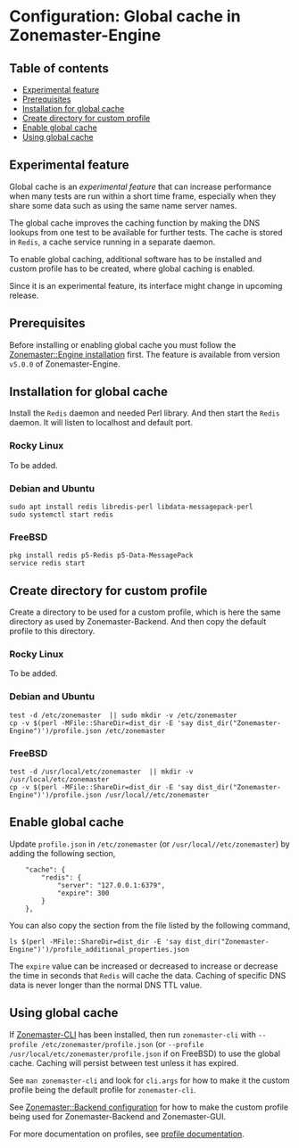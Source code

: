 # Configuration: Global cache in Zonemaster-Engine

## Table of contents

* [Experimental feature](#experimental-feature)
* [Prerequisites](#prerequisites)
* [Installation for global cache](#installation-for-global-cache)
* [Create directory for custom profile](#create-directory-for-custom-profile)
* [Enable global cache](#enable-global-cache)
* [Using global cache](#using-global-cache)


## Experimental feature
Global cache is an *experimental feature* that can increase performance when many
tests are run within a short time frame, especially when they share some data
such as using the same name server names.

The global cache improves the caching function by  making the DNS lookups from
one test to be available for further tests. The cache is stored in `Redis`, a
cache service running in a separate daemon.

To enable global caching, additional software has to be installed and custom
profile has to be created, where global caching is enabled.

Since it is an experimental feature, its interface might change in upcoming
release.


## Prerequisites

Before installing or enabling global cache you must follow the
[Zonemaster::Engine installation] first. The feature is available from version
`v5.0.0` of Zonemaster-Engine.


## Installation for global cache

Install the `Redis` daemon and needed Perl library. And then start the `Redis`
daemon. It will listen to localhost and default port.

### Rocky Linux

To be added.

### Debian and Ubuntu
```
sudo apt install redis libredis-perl libdata-messagepack-perl
sudo systemctl start redis
```

### FreeBSD
```
pkg install redis p5-Redis p5-Data-MessagePack
service redis start
```

## Create directory for custom profile

Create a directory to be used for a custom profile, which is here the same
directory as used by Zonemaster-Backend. And then copy the default profile
to this directory.

### Rocky Linux

To be added.

### Debian and Ubuntu
```
test -d /etc/zonemaster  || sudo mkdir -v /etc/zonemaster
cp -v $(perl -MFile::ShareDir=dist_dir -E 'say dist_dir("Zonemaster-Engine")')/profile.json /etc/zonemaster
```

### FreeBSD
```
test -d /usr/local/etc/zonemaster  || mkdir -v /usr/local/etc/zonemaster
cp -v $(perl -MFile::ShareDir=dist_dir -E 'say dist_dir("Zonemaster-Engine")')/profile.json /usr/local//etc/zonemaster
```

## Enable global cache

Update `profile.json` in `/etc/zonemaster` (or `/usr/local//etc/zonemaster`) by
adding the following section,
```
    "cache": {
        "redis": {
            "server": "127.0.0.1:6379",
            "expire": 300
        }
    },
```
You can also copy the section from the file listed by the following command,
```
ls $(perl -MFile::ShareDir=dist_dir -E 'say dist_dir("Zonemaster-Engine")')/profile_additional_properties.json
```

The `expire` value can be increased or decreased to increase or decrease the time
in seconds that `Redis` will cache the data. Caching of specific DNS data is
never longer than the normal DNS TTL value.


## Using global cache

If [Zonemaster-CLI][Zonemaster::CLI installation] has been installed, then
run `zonemaster-cli` with `--profile /etc/zonemaster/profile.json`
(or `--profile /usr/local/etc/zonemaster/profile.json` if on FreeBSD) to use the
global cache. Caching will persist between test unless it has expired.

See `man zonemaster-cli` and look for `cli.args` for how to make it the custom
profile being the default profile for `zonemaster-cli`.

See [Zonemaster::Backend configuration] for how to make the custom profile being
used for Zonemaster-Backend and Zonemaster-GUI.

For more documentation on profiles, see [profile documentation].


[EPEL]:                                              https://docs.fedoraproject.org/en-US/epel/
[profile documentation]:                             profiles.md
[Zonemaster::Backend configuration]:                 backend.md
[Zonemaster::CLI installation]:                      ../installation/zonemaster-cli.md
[Zonemaster::Engine installation]:                   ../installation/zonemaster-engine.md




